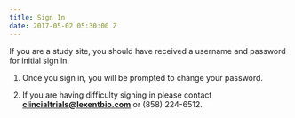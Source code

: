 ```yaml
---
title: Sign In
date: 2017-05-02 05:30:00 Z
---
```


If you are a study site, you should have received a username and password for initial sign in.

1. Once you sign in, you will be prompted to change your password.

2. If you are having difficulty signing in please contact **clincialtrials@lexentbio.com** or (858) 224-6512.